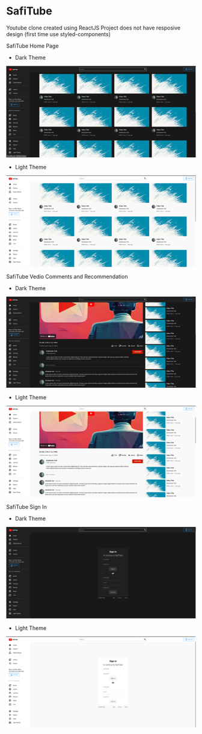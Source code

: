 # SafiTube

Youtube clone created using ReactJS
Project does not have resposive design (first time use styled-components)

SafiTube Home Page

- Dark Theme

![SafiTubeHomePageDarckTheme](./SafiTubeHomePageDarckTheme.png)

- Light Theme

![SafiTubeHomePageLightTheme](./SafiTubeHomePageLightTheme.png)

SafiTube Vedio Comments and Recommendation

- Dark Theme

![SafiTubeVedioCommentsandRecommendationDarckTheme](./SafiTubeVedioCommentsandRecommendationDarckTheme.png)

- Light Theme

![SafiTubeVedioCommentsandRecommendationLightTheme](./SafiTubeVedioCommentsandRecommendationLightTheme.png)

SafiTube Sign In

- Dark Theme

![SafiTubeSignInPageDarckTheme](./SafiTubeSignInPageDarckTheme.png)

- Light Theme

![SafiTubeSignInPageLightTheme](./SafiTubeSignInPageLightTheme.png)
